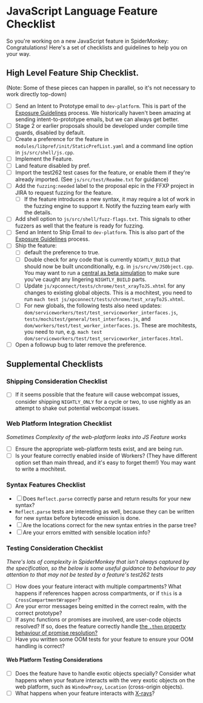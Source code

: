 # JavaScript Language Feature Checklist
So you're working on a new JavaScript feature in SpiderMonkey: Congratulations! Here's a set of checklists and guidelines to help you on your way.

## High Level Feature Ship Checklist.
(Note: Some of these pieces can happen in parallel, so it's not necessary to
work directly top-down)

-  ☐ Send an Intent to Prototype email to `dev-platform`.  This is part of the
  [Exposure Guidelines](https://wiki.mozilla.org/ExposureGuidelines) process. We
  historically haven't been amazing at sending intent-to-prototype emails, but
  we can always get better.
-  ☐ Stage 2 or earlier proposals should be developed under compile time guards,
  disabled by default.
-  ☐ Create a preference for the feature in `modules/libpref/init/StaticPrefList.yaml`
     and a command line option in `js/src/shell/js.cpp`.
-  ☐ Implement the Feature.
-  ☐ Land feature disabled by pref.
-  ☐ Import the test262 test cases for the feature, or enable them if they're
  already imported.  (See `js/src/test/Readme.txt` for guidance)
-  ☐ Add the `fuzzing:needed` label to the proposal epic in the FFXP project in JIRA to request fuzzing for the feature.
    -  ☐ If the feature introduces a new syntax, it may require a lot of work in the fuzzing engine to support it. Notify the fuzzing team early with the details.
-  ☐ Add shell option to `js/src/shell/fuzz-flags.txt`. This signals to other
  fuzzers as well that the feature is ready for fuzzing.
-  ☐ Send an Intent to Ship Email to `dev-platform`.  This is also part of the
  [Exposure Guidelines](https://wiki.mozilla.org/ExposureGuidelines) process.
-  ☐ Ship the feature:
    -  ☐ default the preference to true.
    -  ☐ Double check for any code that is currently `NIGHTLY_BUILD` that should now be built unconditionally, e.g. in `js/src/vm/JSObject.cpp`.
         You may want to run a [central as beta simulation](https://wiki.mozilla.org/Sheriffing/How_To/Beta_simulations#TRUNK_AS_EARLY_BETA)
         to make sure you've caught any lingering `NIGHTLY_BUILD` parts.
    -  ☐ Update `js/xpconnect/tests/chrome/test_xrayToJS.xhtml` for any changes to existing global objects. This is a mochitest, you need to run `mach test js/xpconnect/tests/chrome/test_xrayToJS.xhtml`.
    -  ☐ For new globals, the following tests also need updates:
          `dom/serviceworkers/test/test_serviceworker_interfaces.js`, `tests/mochitest/general/test_interfaces.js`, and `dom/workers/test/test_worker_interfaces.js`. These are mochitests, you need to run, e.g. `mach test dom/serviceworkers/test/test_serviceworker_interfaces.html`.
-  ☐ Open a followup bug to later remove the preference.


## Supplemental Checklists
### Shipping Consideration Checklist

-  ☐ If it seems possible that the feature will cause webcompat issues,
  consider shipping `NIGHTLY_ONLY` for a cycle or two, to use nightly as an
  attempt to shake out potential webcompat issues.


### Web Platform Integration Checklist

_Sometimes Complexity of the web-platform leaks into JS Feature works_

-  ☐ Ensure the appropriate web-platform tests exist, and are being run.
-  ☐ Is your feature correctly enabled inside of Workers? (They have different
  option set than main thread, and it's easy to forget them!) You may want to
  write a mochitest.

### Syntax Features Checklist

-  ☐ Does `Reflect.parse` correctly parse and return results for your new syntax?
  - `Reflect.parse` tests are interesting as well, because they can be written
    for new syntax before bytecode emission is done.
  -  ☐ Are the locations correct for the new syntax entries in the parse tree?
-  ☐ Are your errors emitted with sensible location info?

### Testing Consideration Checklist

_There's lots of complexity in SpiderMonkey that isn't always captured by the
specification, so the below is some useful guidance to behaviour to pay
attention to that may not be tested by a feature's test262 tests_

-  ☐ How does your feature interact with multiple compartments? What happens if
  references happen across compartments, or if `this` is a
  `CrossCompartmentWrapper`?
-  ☐ Are your error messages being emitted in the correct realm, with the
  correct prototype?
-  ☐ If async functions or promises are involved, are user-code objects
  resolved? If so, does the feature correctly handle [the `.then` property
  behaviour of promise
  resolution?](https://www.stefanjudis.com/today-i-learned/promise-resolution-with-objects-including-a-then-property/)
-  ☐ Have you written some OOM tests for your feature to ensure your OOM
  handling is correct?

#### Web Platform Testing Considerations
-  ☐ Does the feature have to handle exotic objects specially? Consider what
  happens when your feature interacts with the very exotic objects on the web
  platform, such as `WindowProxy`, `Location` (cross-origin objects).
-  ☐ What happens when your feature interacts with
  [X-rays](/dom/scriptSecurity/xray_vision.rst)?
